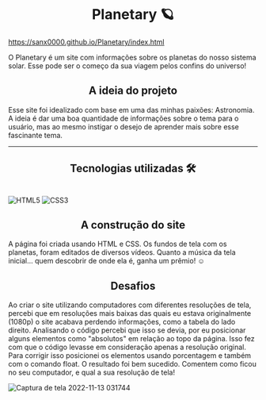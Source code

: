 <h1 align="center">Planetary 🪐</h1>

https://sanx0000.github.io/Planetary/index.html

O Planetary é um site com informações sobre os planetas do nosso sistema solar. Esse pode ser o começo da sua viagem pelos confins do universo!

<h2 align="center">A ideia do projeto</h2>
Esse site foi idealizado com base em uma das minhas paixões: Astronomia.
A ideia é dar uma boa quantidade de informações sobre o tema para o usuário,  mas ao mesmo instigar o desejo de aprender mais sobre esse fascinante tema.

<hr>
<h2 align="center">Tecnologias utilizadas 🛠</h2><br>
<img src="https://img.shields.io/badge/HTML5-E34F26?style=for-the-badge&logo=html5&logoColor=white" alt="HTML5" data-canonical-src="https://img.shields.io/badge/html5-%23E34F26.svg?style=for-the-badge&amp;logo=html5&amp;logoColor=white" style="max-width: 100%;">
<img src="https://img.shields.io/badge/CSS3-1572B6?style=for-the-badge&logo=css3&logoColor=white" alt="CSS3" data-canonical-src="https://img.shields.io/badge/css3-%231572B6.svg?style=for-the-badge&amp;logo=css3&amp;logoColor=white" style="max-width: 100%;">

<h2 align="center">A construção do site</h2>
A página foi criada usando HTML e CSS. Os fundos de tela com os planetas, foram editados de diversos vídeos. Quanto a música da tela inicial... quem descobrir de onde ela é, ganha um prêmio! ☺️

<h2 align="center">Desafios</h2>
Ao criar o site utilizando computadores com diferentes resoluções de tela, percebi que em resoluções mais baixas das quais eu estava originalmente (1080p) o site acabava perdendo informações, como a tabela do lado direito.
Analisando o código percebi que isso se devia, por eu posicionar alguns elementos como "absolutos" em relação ao topo da página. Isso fez com que o código levasse em consideração apenas a resolução original.
Para corrigir isso posicionei os elementos usando porcentagem e também com o comando float. O resultado foi bem sucedido. Comentem como ficou no seu computador, e qual a sua resolução de tela!

![Captura de tela 2022-11-13 031744](https://user-images.githubusercontent.com/115950745/201508730-09010e4d-aeac-4575-91ef-49b839dc5a6a.png)

